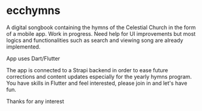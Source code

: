 # ecchymns

A digital songbook containing the hymns of the Celestial Church in the form of a mobile app.
Work in progress. Need help for UI improvements but most logics and functionalities such as search and viewing song are already implemented. 

App uses Dart/Flutter

The app is connected to a Strapi backend in order to ease future corrections and content updates especially for the yearly hymns program. You have skills in Flutter and feel interested, please join in and let's have fun.

Thanks for any interest
